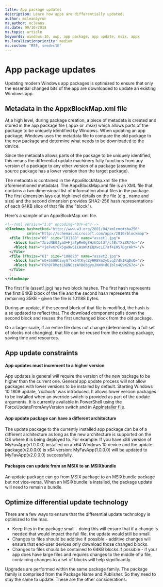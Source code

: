 ```yaml
---
title: App package updates
description: Learn how apps are differentially updated.
author: mcleanbyron
ms.author: mcleans
ms.date: 09/10/2018
ms.topic: article
keywords: windows 10, uwp, app package, app update, msix, appx
ms.localizationpriority: medium
ms.custom: "RS5, seodec18"
---
```


# App package updates

Updating modern Windows app packages is optimized to ensure that only the essential changed bits of the app are downloaded to update an existing Windows app.

## Metadata in the AppxBlockMap.xml file

At a high level, during package creation, a piece of metadata is created and stored in the app package file (.appx or .msix) which allows parts of the package to be uniquely identified by Windows. When updating an app package, Windows uses the metadata file to compare the old package to the new package and determine what needs to be downloaded to the device.

Since the metadata allows parts of the package to be uniquely identified, this means the differential update machinery fully functions from any version of a package to any other version of a package (assuming the source package has a lower version than the target package). 

The metadata is contained in the AppxBlockMap.xml file (the aforementioned metadata). The AppxBlockMap.xml file is an XML file that contains a two dimensional list of information about files in the package. The first dimension lays out high level details on the file (e.g., name and size) and the second dimension provides SHA2-256 hash representations of each 64KB slice of that file (the "block").

Here's a sample of an AppxBlockMap.xml file.

```xml
<!--?xml version="1.0" encoding="UTF-8"?-->
<blockmap hashmethod="http://www.w3.org/2001/04/xmlenc#sha256" 
          xmlns="http://schemas.microsoft.com/appx/2010/blockmap">
  <file lfhsize="66" size="101188" name="asset1.jpg">
    <block hash="2bidNE0JyaO+FjaTpRe0g8HzUCblUf/cfBcTXiZR74c="/>
    <block hash="+jeFwKrGk5gw9wSICWsWRtEQXwcLC7af4EWS7DgrAkY="/>
  </file>
  <file lfhsize="61" size="108823" name="asset2.jpg">
    <block hash="u0+5S0GOzwyAfYx54tKycZyHRBYm2ybvq27dkIKqDsQ="/>
    <block hash="F9h0FRMetL6BNCszAYB0bgyx2KWN+dO1bls4Q9m267c="/>
  </file>
  ...
</blockmap>
```

The first file (asset1.jpg) has two block hashes. The first hash represents the first 64KB block of the file and the second hash represents the remaining 35KB - given the file is 101188 bytes.

During an update, if the second block of that file is modified, the hash is also updated to reflect that. The download component pulls down the second block and reuses the first unchanged block from the old package.

On a larger scale, if an entire file does not change (determined by a full set of blocks not changing), that file can be reused from the existing package, saving time and resources.

## App update constraints

#### App updates must increment to a higher version
App updates is general will require the version of the new package to be higher than the current one. General app update process will not allow packages with lower versions to be installed by default. Starting Windows 10 1809 update, *'rollback'* was introduced. It allows lower version packages to be installed when an override switch is provided as part of the update arguments. It is currently available in PowerShell using the ForceUpdateFromAnyVersion switch and in [AppInstaller file](https://docs.microsoft.com/en-us/windows/msix/app-installer/update-settings).  

#### App update package can have a different architecture
The update package to the currently installed app package can be of a different architecture as long as the new architecture is supported on the OS where it is being deployed to. 
For example: If you have x86 version of MyFavApp(v1.0.0.0) installed on a x64 Windows 10 device and the update package(v2.0.0.0) is x64 version: MyFavApp(1.0.0.0) will be updated to MyFavApp(v2.0.0.0) successfully. 

#### Packages can update from an MSIX to an MSIXbundle
An update package can go from MSIX package to an MSIXbundle package but not vice-versa. When an MSIXbundle is installed, the package update will need to remain a bundle. 

## Optimize differential update technology
    
There are a few ways to ensure that the differential update technology is optimized to the max.

- Keep files in the package small - doing this will ensure that if a change is needed that would impact the full file, the update would still be small.
- Changes to files should be additive if possible - additive changes will ensure that end-user devices only download those changed blocks.
- Changes to files should be contained to 64KB blocks if possible - if your app does have large files and requires changes to the middle of a file, containing changes to a set of blocks will help significantly.

Upgrades are performed within the same package family.  The package family is comprised from the Package Name and Publisher.  So they need to stay the same to update.  These are the other considerations:

 

